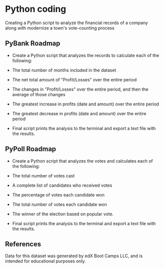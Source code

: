# Python coding

Creating a Python script to analyze the financial records of a company along with modernize a town's vote-counting process

## PyBank Roadmap

* Create a Python script that analyzes the records to calculate each of the following:

* The total number of months included in the dataset

* The net total amount of "Profit/Losses" over the entire period

* The changes in "Profit/Losses" over the entire period, and then the average of those changes

* The greatest increase in profits (date and amount) over the entire period

* The greatest decrease in profits (date and amount) over the entire period

* Final script prints the analysis to the terminal and export a text file with the results.

## PyPoll Roadmap

* Create a Python script that analyzes the votes and calculates each of the following:

* The total number of votes cast

* A complete list of candidates who received votes

* The percentage of votes each candidate won

* The total number of votes each candidate won

* The winner of the election based on popular vote.

* Final script prints the analysis to the terminal and export a text file with the results.



## References

Data for this dataset was generated by edX Boot Camps LLC, and is intended for educational purposes only.

